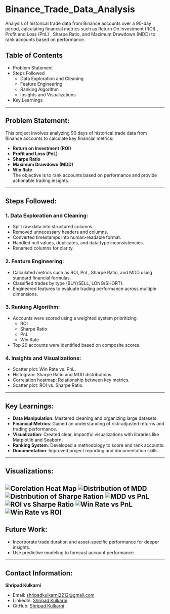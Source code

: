 # Binance_Trade_Data_Analysis
Analysis of historical trade data from Binance accounts over a 90-day period, calculating financial metrics such as Return On Investment (ROI) , Profit and Loss (PnL) , Sharpe Ratio, and Maximum Drawdown (MDD) to rank accounts based on performance.

## Table of Contents
- Problem Statement
- Steps Followed
  - Data Exploration and Cleaning
  - Feature Engineering
  - Ranking Algorithm
  - Insights and Visualizations
- Key Learnings

---

## Problem Statement:
This project involves analyzing 90 days of historical trade data from Binance accounts to calculate key financial metrics:
- **Return on Investment (ROI)**  
- **Profit and Loss (PnL)**  
- **Sharpe Ratio**  
- **Maximum Drawdown (MDD)**  
- **Win Rate**  
The objective is to rank accounts based on performance and provide actionable trading insights.

---

## Steps Followed:

### 1. Data Exploration and Cleaning:
- Split raw data into structured columns.
- Removed unnecessary headers and columns.
- Converted timestamps into human-readable format.
- Handled null values, duplicates, and data type inconsistencies.
- Renamed columns for clarity.

### 2. Feature Engineering:
- Calculated metrics such as ROI, PnL, Sharpe Ratio, and MDD using standard financial formulas.
- Classified trades by type (BUY/SELL, LONG/SHORT).
- Engineered features to evaluate trading performance across multiple dimensions.

### 3. Ranking Algorithm:
- Accounts were scored using a weighted system prioritizing:
  - ROI
  - Sharpe Ratio
  - PnL
  - Win Rate
- Top 20 accounts were identified based on composite scores.

### 4. Insights and Visualizations:
- Scatter plot: Win Rate vs. PnL.
- Histogram: Sharpe Ratio and MDD distributions.
- Correlation heatmap: Relationship between key metrics.
- Scatter plot: ROI vs. Sharpe Ratio.

---

## Key Learnings:
- **Data Manipulation**: Mastered cleaning and organizing large datasets.
- **Financial Metrics**: Gained an understanding of risk-adjusted returns and trading performance.
- **Visualization**: Created clear, impactful visualizations with libraries like Matplotlib and Seaborn.
- **Ranking System**: Developed a methodology to score and rank accounts.
- **Documentation**: Improved project reporting and documentation skills.

---

## Visualizations:
![Corelation Heat Map](https://github.com/user-attachments/assets/f104b9a0-ab41-4b94-b29f-6b36eb04bb0a)
![Distribution of MDD](https://github.com/user-attachments/assets/1c3e8672-2b43-4a85-ada9-e8524a8402ec)
![Distribution of Sharpe Ration](https://github.com/user-attachments/assets/f4830a24-3b4c-4ee1-b5d9-ff27328925c3)
![MDD vs PnL](https://github.com/user-attachments/assets/1f6cbeef-fdd4-4787-b660-8186431d06fb)
![ROI vs Sharpe Ratio](https://github.com/user-attachments/assets/86332172-862e-4d46-b69b-d6322805c7f6)
![Win Rate vs PnL ](https://github.com/user-attachments/assets/92929a65-7c9d-4fee-86c2-2c9f3cad9d42)
![Win Rate vs ROI](https://github.com/user-attachments/assets/0fd07e81-55c4-45ab-b6cd-6e9bf0c9695b)
---

## Future Work:
- Incorporate trade duration and asset-specific performance for deeper insights.
- Use predictive modeling to forecast account performance.

---

## Contact Information:
**Shripad Kulkarni**  
- Email: [shripadkulkarni2212@gmail.com](mailto:shripadkulkarni2212@gmail.com)  
- LinkedIn: [Shripad Kulkarni](https://www.linkedin.com/in/shripad-kulkarni-candoit)  
- GitHub: [Shripad Kulkarni](https://github.com/shripadk1999)  

